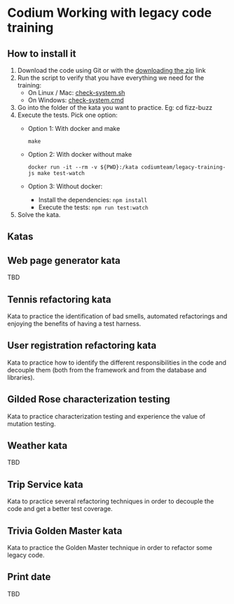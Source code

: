 # Codium Working with legacy code training

## How to install it
1. Download the code using Git or with the [downloading the zip](https://github.com/CodiumTeam/legacy-training-js/archive/master.zip) link
2. Run the script to verify that you have everything we need for the training:
    - On Linux / Mac: [check-system.sh](./check-system.sh)
    - On Windows: [check-system.cmd](./check-system.cmd)
3. Go into the folder of the kata you want to practice. Eg: cd fizz-buzz
4. Execute the tests. Pick one option:  
    - Option 1: With docker and make

         `make`
    - Option 2: With docker without make

        `docker run -it --rm -v ${PWD}:/kata codiumteam/legacy-training-js make test-watch`
    - Option 3: Without docker:
        - Install the dependencies: `npm install`
        - Execute the tests: `npm run test:watch`
5. Solve the kata.

## Katas
## Web page generator kata
TBD

## Tennis refactoring kata
Kata to practice the identification of bad smells, automated refactorings and enjoying the benefits of having a test harness.

## User registration refactoring kata
Kata to practice how to identify the different responsibilities in the code and decouple them (both from the framework and from the database and libraries).

## Gilded Rose characterization testing
Kata to practice characterization testing and experience the value of mutation testing.

## Weather kata
TBD
## Trip Service kata
Kata to practice several refactoring techniques in order to decouple the code and get a better test coverage.

## Trivia Golden Master kata
Kata to practice the Golden Master technique in order to refactor some legacy code.
## Print date
TBD
